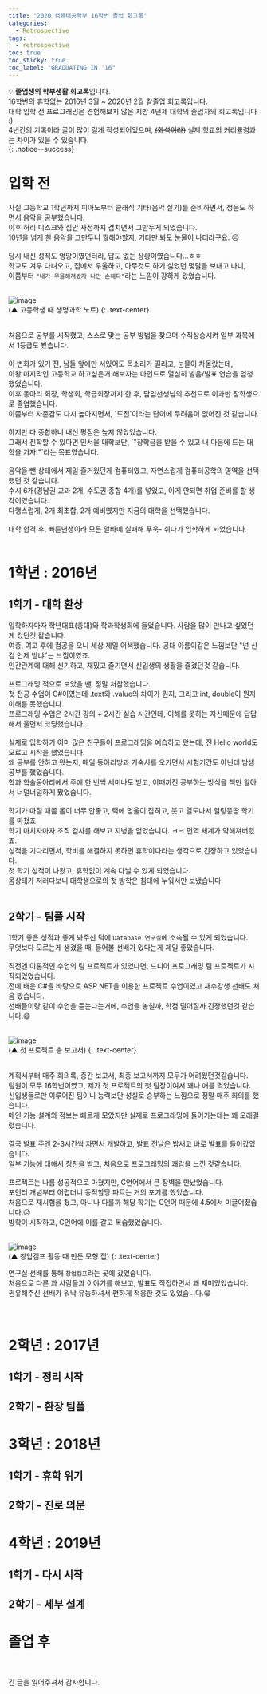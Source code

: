 ```yaml
---
title: "2020 컴퓨터공학부 16학번 졸업 회고록"
categories:
  - Retrospective
tags:
  - retrospective
toc: true
toc_sticky: true
toc_label: "GRADUATING IN '16"
---
```


💡 **졸업생의 학부생활 회고록**입니다.<br>
16학번의 휴학없는 2016년 3월 ~ 2020년 2월 칼졸업 회고록입니다. <br>
대학 입학 전 프로그래밍은 경험해보지 않은 지방 4년제 대학의 졸업자의 회고록입니다 :) <br>
4년간의 기록이라 글이 많이 길게 작성되어있으며, <del>(화석이라)</del> 실제 학교의 커리큘럼과는 차이가 있을 수 있습니다.<br>
{: .notice--success}

# 입학 전

사실 고등학교 1학년까지 피아노부터 클래식 기타(음악 실기)를 준비하면서, 청음도 하면서 음악을 공부했습니다.<br>
이후 허리 디스크와 집안 사정까지 겹치면서 그만두게 되었습니다.<br>
10년을 넘게 한 음악을 그만두니 뭘해야할지, 기타만 봐도 눈물이 나더라구요. 😥<br>
<br>
당시 내신 성적도 엉망이였던터라, 답도 없는 상황이였습니다...ㅎㅎ<br>
학교도 겨우 다녀오고, 집에서 우울하고, 아무것도 하기 싫었던 몇달을 보내고 나니,<br>
이쯤부터 `"내가 우울해져봤자 나만 손해다"`라는 느낌이 강하게 왔었습니다.<br>
<br>

![image](https://user-images.githubusercontent.com/45550607/102952352-5142eb00-4512-11eb-8ce6-fe10134bcbe9.png)<br>(▲ 고등학생 때 생명과학 노트)
{: .text-center}

<br>
처음으로 공부를 시작했고, 스스로 맞는 공부 방법을 찾으며 수직상승시켜 일부 과목에서 1등급도 봤습니다.<br>
<br>
이 변화가 있기 전, 남들 앞에만 서있어도 목소리가 떨리고, 눈물이 차올랐는데,<br>
이왕 마지막인 고등학교 하고싶은거 해보자는 마인드로 열심히 발음/발표 연습을 엄청 했었습니다.<br>
이후 동아리 회장, 학생회, 학급회장까지 한 후, 담임선생님의 추천으로 이과반 장학생으로 졸업했습니다.<br>
이쯤부터 자존감도 다시 높아지면서, `도전`이라는 단어에 두려움이 없어진 것 같습니다.<br>
<br>
하지만 다 종합하니 내신 평점은 높지 않았었습니다.<br>
그래서 진학할 수 있다면 인서울 대학보단, `"장학금을 받을 수 있고 내 마음에 드는 대학을 가자!"`라는 목표였습니다.<br>
<br>
음악을 뺀 상태에서 제일 즐거웠던게 컴퓨터였고, 자연스럽게 컴퓨터공학의 영역을 선택했던 것 같습니다.<br>
수시 6개(경남권 교과 2개, 수도권 종합 4개)를 넣었고, 이게 안되면 취업 준비를 할 생각이였습니다.<br>
다행스럽게, 2개 최초합, 2개 예비였지만 지금의 대학을 선택했습니다.<br>
<br>
대학 합격 후, 빠른년생이라 모든 알바에 실패해 푸욱- 쉬다가 입학하게 되었습니다.<br>
<br>

# 1학년 : 2016년

## 1학기 - 대학 환상

입학하자마자 학년대표(총대)와 학과학생회에 들었습니다. 사람을 많이 만나고 싶었던게 컸던것 같습니다.<br>
여중, 여고 후에 컴공을 오니 세상 제일 어색했습니다. 공대 아름이같은 느낌보단 "넌 신검 언제 받냐"는 느낌이였죠. <br>
인간관계에 대해 신기하고, 재밌고 즐기면서 신입생의 생활을 즐겼던것 같습니다.<br>
<br>
프로그래밍 적으로 보았을 땐, 정말 처참했습니다.<br>
첫 전공 수업이 C#이였는데 .text와 .value의 차이가 뭔지, 그리고 int, double이 뭔지 이해를 못했습니다.<br>
프로그래밍 수업은 2시간 강의 + 2시간 실습 시간인데, 이해를 못하는 자신때문에 답답해서 울면서 코딩했습니다...<br>
<br>
실제로 입학하기 이미 많은 친구들이 프로그래밍을 예습하고 왔는데, 전 Hello world도 모르고 시작을 했었습니다.<br>
왜 공부를 안하고 왔는지, 매일 동아리방과 기숙사를 오가면서 시험기간도 아닌데 밤샘 공부를 했었습니다.<br>
학과 학술동아리에서 주에 한 번씩 세미나도 받고, 이때까진 공부하는 방식을 책만 알아서 너덜너덜하게 봤었습니다.<br>
<br>
학기가 마칠 때쯤 몸이 너무 안좋고, 턱에 멍울이 잡히고, 붓고 열도나서 얼렁뚱땅 학기를 마쳤죠<br>
학기 마치자마자 조직 검사를 해보고 지병을 얻었습니다. ㅋㅋ 면역 체계가 약해져버렸죠..<br>
성적을 기다리면서, 학비를 해결하지 못하면 휴학이다라는 생각으로 긴장하고 있었습니다.<br>
첫 학기 성적이 나왔고, 휴학없이 계속 다닐 수 있게 되었습니다.<br>
몸상태가 저러다보니 대학생으로의 첫 방학은 침대에 누워서만 보냈습니다.<br>
<br>

## 2학기 - 팀플 시작

1학기 좋은 성적과 좋게 봐주신 덕에 `Database 연구실`에 소속될 수 있게 되었습니다.<br>
무엇보다 모르는게 생겼을 때, 물어볼 선배가 있다는게 제일 좋았습니다.<br>
<br>
직전엔 이론적인 수업의 팀 프로젝트가 있었다면, 드디어 프로그래밍 팀 프로젝트가 시작되었었습니다.<br>
전에 배운 C#을 바탕으로 ASP.NET을 이용한 프로젝트 수업이였고 재수강생 선배도 처음 봤습니다.<br>
선배들이랑 같이 수업을 듣는다는거에, 수업을 놓칠까, 학점 떨어질까 긴장했던것 같습니다.😅<br>
<br>

![image](https://user-images.githubusercontent.com/45550607/102989290-b7eaf780-4558-11eb-83dd-ecf53f80f5c5.png)<br>(▲ 첫 프로젝트 총 보고서)
{: .text-center}

<br>
계획서부터 매주 회의록, 중간 보고서, 최종 보고서까지 모두가 어려웠던것같습니다.<br>
팀원이 모두 16학번이였고, 제가 첫 프로젝트의 첫 팀장이여서 꽤나 애를 먹었습니다.<br>
신입생들로만 이루어진 팀이니 능력보단 성실로 승부하는 느낌으로 정말 매주 회의를 했습니다.<br>
메인 기능 설계와 정보는 빠르게 모았지만 실제로 프로그래밍에 들어가는데는 꽤 오래걸렸습니다.<br>
<br>
결국 발표 주엔 2-3시간씩 자면서 개발하고, 발표 전날은 밤새고 바로 발표를 들어갔었습니다.<br>
일부 기능에 대해서 칭찬을 받고, 처음으로 프로그래밍의 쾌감을 느낀 것같습니다.<br>
<br>
프로젝트는 나름 성공적으로 마쳤지만, C언어에서 큰 장벽을 만났었습니다.<br>
포인터 개념부터 어렵더니 동적할당 파트는 거의 포기를 했었습니다.<br>
처음으로 재시험을 쳤고, 아니나 다를까 해당 학기는 C언어 때문에 4.5에서 미끌어졌습니다.😥<br>
방학이 시작하고, C언어에 이를 갈고 복습했었습니다.<br>
<br>

![image](https://user-images.githubusercontent.com/45550607/102990330-8541fe80-455a-11eb-9759-4fe0e855cb07.png)<br>(▲ 창업캠프 활동 때 만든 모형 집)
{: .text-center}

연구실 선배를 통해 `창업캠프`라는 곳에 갔었습니다.<br>
처음으로 다른 과 사람들과 이야기를 해보고, 발표도 직접하면서 꽤 재미있었습니다.<br>
권유해주신 선배가 워낙 유능하셔서 편하게 적응한 것도 있었습니다.😁<br>
<br>
<br>

# 2학년 : 2017년

## 1학기 - 정리 시작



## 2학기 - 환장 팀플

# 3학년 : 2018년

## 1학기 - 휴학 위기

## 2학기 - 진로 의문

# 4학년 : 2019년

## 1학기 - 다시 시작

## 2학기 - 세부 설계

# 졸업 후

<br>
<br>
긴 글을 읽어주셔서 감사합니다.<br>